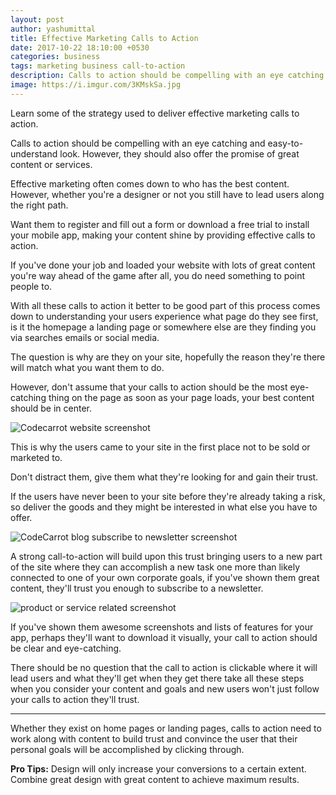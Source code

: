 ```yaml
---
layout: post
author: yashumittal
title: Effective Marketing Calls to Action
date: 2017-10-22 18:10:00 +0530
categories: business
tags: marketing business call-to-action
description: Calls to action should be compelling with an eye catching and easy-to-understand look. However, they should also offer the promise of great content or services.
image: https://i.imgur.com/3KMskSa.jpg
---
```


Learn some of the strategy used to deliver effective marketing calls to action.

Calls to action should be compelling with an eye catching and easy-to-understand look. However, they should also offer the promise of great content or services.

Effective marketing often comes down to who has the best content. However, whether you're a designer or not you still have to lead users along the right path.

Want them to register and fill out a form or download a free trial to install your mobile app, making your content shine by providing effective calls to action.

If you've done your job and loaded your website with lots of great content you're way ahead of the game after all, you do need something to point people to.

With all these calls to action it better to be good part of this process comes down to understanding your users experience what page do they see first, is it the homepage a landing page or somewhere else are they finding you via searches emails or social media.

The question is why are they on your site, hopefully the reason they're there will match what you want them to do.

However, don't assume that your calls to action should be the most eye-catching thing on the page as soon as your page loads, your best content should be in center.

![Codecarrot website screenshot](https://i.imgur.com/nyexxxt.png)

This is why the users came to your site in the first place not to be sold or marketed to.

Don't distract them, give them what they're looking for and gain their trust.

If the users have never been to your site before they're already taking a risk, so deliver the goods and they might be interested in what else you have to offer.

![CodeCarrot blog subscribe to newsletter screenshot](https://i.imgur.com/kHFSqaB.png)

A strong call-to-action will build upon this trust bringing users to a new part of the site where they can accomplish a new task one more than likely connected to one of your own corporate goals, if you've shown them great content, they'll trust you enough to subscribe to a newsletter.

![product or service related screenshot](https://i.imgur.com/iMoCew4.png)

If you've shown them awesome screenshots and lists of features for your app, perhaps they'll want to download it visually, your call to action should be clear and eye-catching.

There should be no question that the call to action is clickable where it will lead users and what they'll get when they get there take all these steps when you consider your content and goals and new users won't just follow your calls to action they'll trust.

***

Whether they exist on home pages or landing pages, calls to action need to work along with content to build trust and convince the user that their personal goals will be accomplished by clicking through.

**Pro Tips:** Design will only increase your conversions to a certain extent. Combine great design with great content to achieve maximum results.
